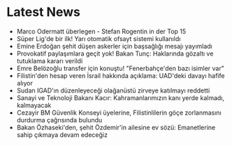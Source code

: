 # Latest News
-  Marco Odermatt überlegen - Stefan Rogentin in der Top 15
-  Süper Lig'de bir ilk! Yarı otomatik ofsayt sistemi kullanıldı
-  Emine Erdoğan şehit düşen askerler için başsağlığı mesajı yayımladı
-  Provokatif paylaşımlara geçit yok! Bakan Tunç: Haklarında gözaltı ve tutuklama kararı verildi
-  Emre Belözoğlu transfer için konuştu! "Fenerbahçe'den bazı isimler var"
-  Filistin'den hesap veren İsrail hakkında açıklama: UAD'deki davayı hafife alıyor
-  Sudan IGAD'ın düzenleyeceği olağanüstü zirveye katılmayı reddetti
-  Sanayi ve Teknoloji Bakanı Kacır: Kahramanlarımızın kanı yerde kalmadı, kalmayacak
-  Cezayir BM Güvenlik Konseyi üyelerine, Filistinlilerin göçe zorlanmasını durdurma çağrısında bulundu
-  Bakan Özhaseki'den, şehit Özdemir'in ailesine ev sözü: Emanetlerine sahip çıkmaya devam edeceğiz
